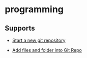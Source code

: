 # programming


## Supports

- [Start a new git repository](http://kbroman.org/github_tutorial/pages/init.html)

- [Add files and folder into Git Repo](https://stackoverflow.com/questions/8775850/how-do-i-add-files-and-folders-into-github-repos)

